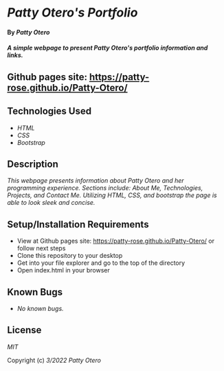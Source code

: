 # _Patty Otero's Portfolio_

#### By _**Patty Otero**_

#### _A simple webpage to present Patty Otero's portfolio information and links._

## Github pages site: https://patty-rose.github.io/Patty-Otero/

## Technologies Used

* _HTML_
* _CSS_
* _Bootstrap_

## Description

_This webpage presents information about Patty Otero and her programming experience. Sections include: About Me, Technologies, Projects, and Contact Me. Utilizing HTML, CSS, and bootstrap the page is able to look sleek and concise._

## Setup/Installation Requirements

* View at Github pages site: https://patty-rose.github.io/Patty-Otero/ or follow next steps
* Clone this repository to your desktop
* Get into your file explorer and go to the top of the directory
* Open index.html in your browser

## Known Bugs

* _No known bugs._

## License

_MIT_

Copyright (c) _3/2022_ _Patty Otero_
